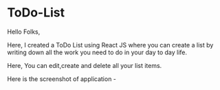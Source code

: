 # ToDo-List

Hello Folks,

Here, I created a ToDo List using React JS where you can create a list by writing down all the work you need to do in your day to day life.

Here, You can edit,create and delete all your list items.

Here is the screenshot of application -

